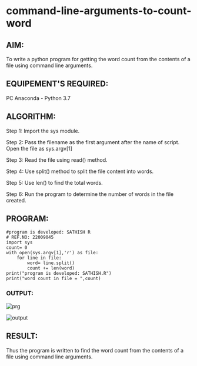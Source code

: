 # command-line-arguments-to-count-word
## AIM:
To write a python program for getting the word count from the contents of a file using command line arguments.
## EQUIPEMENT'S REQUIRED: 
PC
Anaconda - Python 3.7
## ALGORITHM: 
Step 1: Import the sys module.

Step 2: Pass the filename as the first argument after the name of script. Open the file as sys.argv[1]

Step 3: Read the file using read() method.

Step 4: Use split() method to split the file content into words.

Step 5: Use len() to find the total words.

Step 6: Run the program to determine the number of words in the file created.
## PROGRAM:
```
#program is developed: SATHISH R
# REF.NO: 22009045
import sys
count= 0
with open(sys.argv[1],'r') as file:
    for line in file:
        word= line.split()
        count += len(word)
print("program is developed: SATHISH.R")
print("word count in file = ",count)
```
### OUTPUT:
![prg](https://user-images.githubusercontent.com/120574768/214601216-61192857-9f4d-411c-af29-23cd4f874167.png)

![output](https://user-images.githubusercontent.com/120574768/214601243-0015f956-1c16-4910-b1c7-800099007038.png)


## RESULT:
Thus the program is written to find the word count from the contents of a file using command line arguments.
